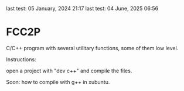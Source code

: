 last test: 05 January, 2024 21:17
last test: 04 June, 2025 06:56

# FCC2P
C/C++ program with several utilitary functions, some of them low level.


Instructions:


open a project with "dev c++" and compile the files.


Soon: how to compile with g++ in xubuntu.
